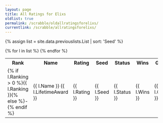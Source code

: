 ```yaml
---
layout: page
title: All Ratings for Elixs
oldlist: true
permalink: /scrabble/oldallratingsforelixs/
currentlink: /scrabble/allratingsforelixs/
---
```


{% assign list = site.data.previouslists.List | sort: 'Seed' %}

<table>
  <tr><th>Rank</th><th>Name</th><th>Rating</th><th>Seed</th><th>Status</th><th>Wins</th><th>Games</th><th>%</th><th>Club</th></tr>
  {% for l in list %}
    <tr><td class="ranking">{% if l.Ranking > 0 %}{{ l.Ranking }}{% else %}-{% endif %}</td><td class="name">{{ l.Name }} {{ l.LifetimeAward }}</td><td class="rating">{{ l.Rating }}</td><td class="seed">{{ l.Seed }}</td><td class="status">{{ l.Status }}</td><td class="wins">{{ l.Wins }}</td><td class="games">{{ l.Games }}</td><td class="percent">{{ l.PercentText }}</td><td class="club">{{ l.Club }}</td></tr>
  {% endfor %}
</table>
